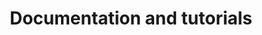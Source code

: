 ---
layout: category
title: Documentation and tutorials
category: resources
permalink: /resources
---